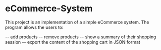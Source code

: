 # eCommerce-System

This project is an implementation of a simple eCommerce system. The program allows the users to:

-- add products
-- remove products
-- show a summary of their shopping session
-- export the content of the shopping cart in JSON format

